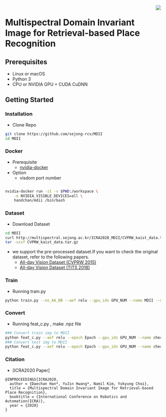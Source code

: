<img src='https://user-images.githubusercontent.com/41140561/65418411-56a91580-de37-11e9-872d-a978e98364b1.png' align="right">

# Multispectral Domain Invariant Image for Retrieval-based Place Recognition

  
## Prerequisites
- Linux or macOS
- Python 3
- CPU or NVIDIA GPU + CUDA CuDNN


## Getting Started


### Installation

- Clone Repo

```sh
git clone https://github.com/sejong-rcv/MDII
cd MDII
```
### Docker 

- Prerequisite 
  - [nvidia-docker](https://github.com/NVIDIA/nvidia-docker) 
- Option
  - visdom port number
   
```sh

nvidia-docker run -it -v $PWD:/workspace \
    -e NVIDIA_VISIBLE_DEVICES=all \
    handchan/mdii /bin/bash
```
### Dataset

- Download Dataset

```sh
cd MDII
curl http://multispectral.sejong.ac.kr/ICRA2020_MDII/CVPRW_kaist_data.tar.gz -o CVPRW_kaist_data.tar.gz
tar -xzvf CVPRW_kaist_data.tar.gz
```

- we support the pre-processed dataset.If you want to check the original dataset, refer to the following papers.
  - [All-day Vision Dataset (CVPRW 2015)](https://sites.google.com/site/ykchoicv/multispectral_vprice)
  - [All-day Vision Dataset (TITS 2018)](https://ieeexplore.ieee.org/document/8293689)

### Train

- Running train.py 

```sh
python train.py --no_AA_BB --aef relu --gpu_ids GPU_NUM --name MDII --display_port 8888 --loss_type En+SF --dataroot ./CVPRW_kaist --gamma_identity 0 --no_dropout --model MDII_gan
```

### Convert
- Running feat_c.py , make .npz file

```sh
### Convert train img to MDII
python feat_c.py --aef relu --epoch Epoch --gpu_ids GPU_NUM --name checkpoint_name --dataroot path/to/data/CVPRW_kaist --no_dropout --model MDII_gan --phase train
### Convert test img to MDII
python feat_c.py --aef relu --epoch Epoch --gpu_ids GPU_NUM --name checkpoint_name --dataroot path/to/dataCVPRW_kaist --no_dropout --model MDII_gan --phase test
```

### Citation
- [ICRA2020 Paper]

```
@INPROCEEDINGS{ICRA2020,
  author = {Daechan Han*, YuJin Hwang*, Namil Kim, Yukyung Choi},
  title = {Multispectral Domain Invariant Image for Retrieval-based Place Recognition},
  booktitle = {International Conference on Robotics and Automation(ICRA)},
  year = {2020}
}
```

